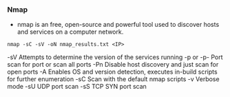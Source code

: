 ### Nmap

- nmap is an free, open-source and powerful tool used to discover hosts and services on a computer network.

```
nmap -sC -sV -oN nmap_results.txt <IP>
```

-sV Attempts to determine the version of the services running
-p <x> or -p- Port scan for port <x> or scan all ports
-Pn Disable host discovery and just scan for open ports
-A Enables OS and version detection, executes in-build scripts for further enumeration 
-sC Scan with the default nmap scripts
-v Verbose mode
-sU UDP port scan
-sS TCP SYN port scan
